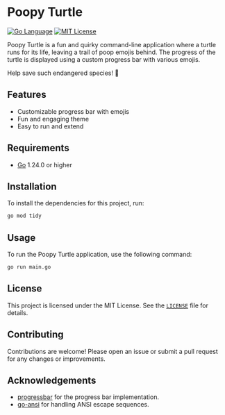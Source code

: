 # Poopy Turtle

[![Go Language](https://img.shields.io/badge/Language-Go-blue?logo=go)](https://go.dev/dl/)
[![MIT License](https://img.shields.io/github/license/VILJkid/poopy-turtle)](./LICENSE)

Poopy Turtle is a fun and quirky command-line application where a turtle runs for its life, leaving a trail of poop emojis behind. The progress of the turtle is displayed using a custom progress bar with various emojis.

Help save such endangered species! 💚

## Features

- Customizable progress bar with emojis
- Fun and engaging theme
- Easy to run and extend

## Requirements

- [Go](https://go.dev/dl) 1.24.0 or higher

## Installation

To install the dependencies for this project, run:

```sh
go mod tidy
```

## Usage

To run the Poopy Turtle application, use the following command:

```sh
go run main.go
```

## License

This project is licensed under the MIT License. See the [`LICENSE`](LICENSE) file for details.

## Contributing

Contributions are welcome! Please open an issue or submit a pull request for any changes or improvements.

## Acknowledgements

- [progressbar](https://github.com/schollz/progressbar) for the progress bar implementation.
- [go-ansi](https://github.com/k0kubun/go-ansi) for handling ANSI escape sequences.
